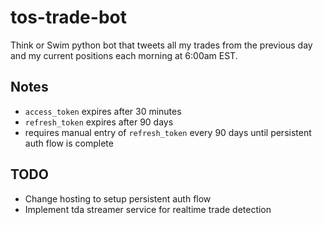 # tos-trade-bot
Think or Swim python bot that tweets all my trades from the previous day and my current positions each morning at 6:00am EST.

## Notes
* `access_token` expires after 30 minutes
* `refresh_token` expires after 90 days
* requires manual entry of `refresh_token` every 90 days until persistent auth flow is complete

## TODO
* Change hosting to setup persistent auth flow
* Implement tda streamer service for realtime trade detection